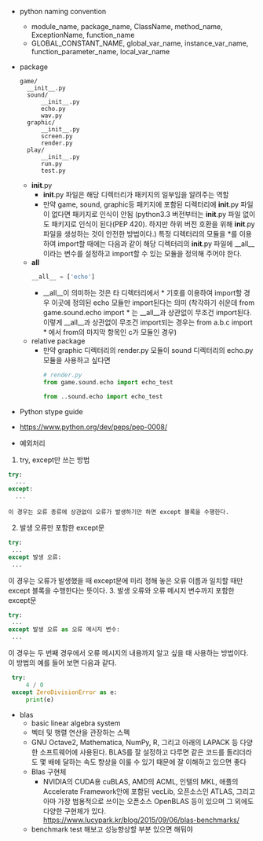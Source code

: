 * python naming convention
  * module_name, package_name, ClassName, method_name, ExceptionName, function_name
  * GLOBAL_CONSTANT_NAME, global_var_name, instance_var_name, function_parameter_name, local_var_name
* package
  ``` 
  game/
    __init__.py
    sound/
        __init__.py
        echo.py
        wav.py
    graphic/
        __init__.py
        screen.py
        render.py
    play/
        __init__.py
        run.py
        test.py
  ```
  * __init__.py
    * __init__.py 파일은 해당 디렉터리가 패키지의 일부임을 알려주는 역할
    - 만약 game, sound, graphic등 패키지에 포함된 디렉터리에 __init__.py 파일이 없다면 패키지로 인식이 안됨
    (python3.3 버전부터는 __init__.py 파일 없이도 패키지로 인식이 된다(PEP 420). 
    하지만 하위 버전 호환을 위해 __init__.py 파일을 생성하는 것이 안전한 방법이다.)
    특정 디렉터리의 모듈을 *를 이용하여 import할 때에는 다음과 같이 해당 디렉터리의 __init__.py 파일에 __all__이라는 변수를 설정하고 import할 수 있는 모듈을 정의해 주어야 한다.
  * __all__
    ``` python
    __all__ = ['echo']
    ```
    * __all__이 의미하는 것은 타 디렉터리에서 * 기호를 이용하여 import할 경우 이곳에 정의된 echo 모듈만 import된다는 의미
    (착각하기 쉬운데 from game.sound.echo import * 는 __all__과 상관없이 무조건 import된다. 이렇게 __all__과 상관없이 무조건 import되는 경우는 from a.b.c import * 에서 from의 마지막 항목인 c가 모듈인 경우)
  * relative package
    * 만약 graphic 디렉터리의 render.py 모듈이 sound 디렉터리의 echo.py 모듈을 사용하고 싶다면
      ``` python
      # render.py
      from game.sound.echo import echo_test
      ```
      ``` python
      from ..sound.echo import echo_test
      ```
* Python stype guide
 * https://www.python.org/dev/peps/pep-0008/
 
* 예외처리
 1. try, except만 쓰는 방법
  ``` python
  try:
    ...
  except:
    ...
  ```
    이 경우는 오류 종류에 상관없이 오류가 발생하기만 하면 except 블록을 수행한다.
  2. 발생 오류만 포함한 except문
   ``` python 
   try:
    ...
   except 발생 오류:
    ...
   ```
   이 경우는 오류가 발생했을 때 except문에 미리 정해 놓은 오류 이름과 일치할 때만 except 블록을 수행한다는 뜻이다.
  3. 발생 오류와 오류 메시지 변수까지 포함한 except문
   ``` python
   try:
    ...
   except 발생 오류 as 오류 메시지 변수:
    ...
   ```
   이 경우는 두 번째 경우에서 오류 메시지의 내용까지 알고 싶을 때 사용하는 방법이다.
   이 방법의 예를 들어 보면 다음과 같다.
   ``` python
    try:
        4 / 0
    except ZeroDivisionError as e:
        print(e)
   ```
   * blas 
       * basic linear algebra system
       * 벡터 및 행렬 연산을 관장하는 스펙 
       * GNU Octave2, Mathematica, NumPy, R, 그리고 아래의 LAPACK 등 다양한 소프트웨어에 사용된다. BLAS를 잘 설정하고 다루면 같은 코드를 돌리더라도 몇 배에 달하는 속도 향상을 이룰 수 있기 때문에 잘 이해하고 있으면 좋다
       * Blas 구현체
           * NVIDIA의 CUDA용 cuBLAS, AMD의 ACML, 인텔의 MKL, 애플의 Accelerate Framework안에 포함된 vecLib, 오픈소스인 ATLAS, 그리고 아마 가장 범용적으로 쓰이는 오픈소스 OpenBLAS 등이 있으며 그 외에도 다양한 구현체가 있다.
           https://www.lucypark.kr/blog/2015/09/06/blas-benchmarks/
       * benchmark test 해보고 성능향상할 부분 있으면 해둬야
       
